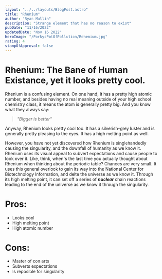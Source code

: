```yaml
---
layout: "../../layouts/BlogPost.astro"
title: "Rhenium"
author: "Ryan Mullin"
description: "Strange element that has no reason to exist"
pubDate: "11/16/2022"
updatedDate: "Nov 16 2022"
heroImage: "/PorkysPotOfPollution/Rehenium.jpg"
rating: 4
stampOfApproval: false
---
```



# Rhenium: The Bane of Human Existance, yet it looks pretty cool.


Rhenium is a confusing element. On one hand, it has a pretty high atomic number, and besides having no real meaning outside of your high school chemistry class, it means the atom is generally pretty big. And you know what they always say:

> _"Bigger is better"_


Anyway, Rhenium looks pretty cool too. It has a silverish-grey luster and is generally pretty pleasing to the eyes. It has a high melting point as well.

However, you have not yet discovered how Rhenium is singlehandedly causing the singularity, and the downfall of humanity as we know it. Rhenium uses its visual appeal to subvert expectations and cause people to look over it. Like, think, when's the last time you actually thought about Rhenium when thinking about the periodic table? Chances are very small. It uses this general overlook to gain its way into the National Center for Biotechnology Information, and delte the universe as we know it. Through its high melting point, it can set off a series of **_nuclear_** chain reactions leading to the end of the universe as we know it through the singularity.


# Pros:
- Looks cool
- High melting point
- High atomic number
# Cons: 
- Master of con arts
- Subverts expectations
- Is reposible for singularity